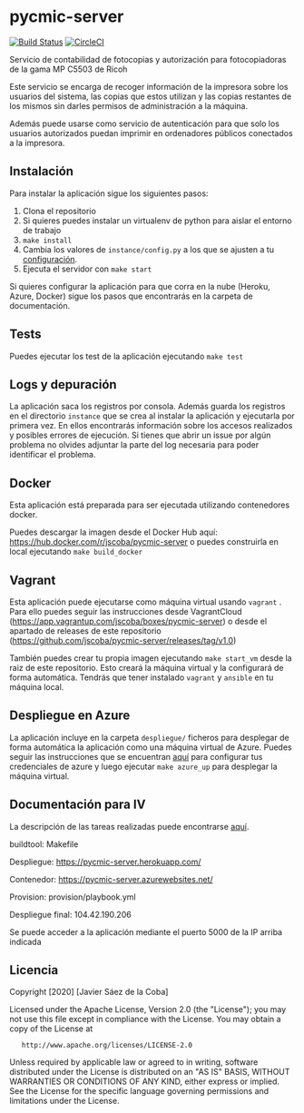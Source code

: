 # pycmic-server

[![Build Status](https://travis-ci.org/jscoba/pycmic-server.svg?branch=master)](https://travis-ci.org/jscoba/pycmic-server) [![CircleCI](https://circleci.com/gh/jscoba/pycmic-server.svg?style=svg)](https://circleci.com/gh/jscoba/pycmic-server) 

Servicio de contabilidad de fotocopias y autorización para fotocopiadoras de la gama MP C5503 de Ricoh

Este servicio se encarga de recoger información de la impresora sobre los usuarios del sistema, las copias que estos utilizan y las copias restantes de los mismos sin darles permisos de administración a la máquina.

Además puede usarse como servicio de autenticación para que solo los usuarios autorizados puedan imprimir en ordenadores públicos conectados a la impresora.

## Instalación

Para instalar la aplicación sigue los siguientes pasos:

1. Clona el repositorio
2. Si quieres puedes instalar un virtualenv de python para aislar el entorno de trabajo
3. `make install`
4. Cambia los valores de `instance/config.py` a los que se ajusten a tu [configuración](docs/Valores_de_configuración.md).
5. Ejecuta el servidor con `make start`

Si quieres configurar la aplicación para que corra en la nube (Heroku, Azure, Docker) sigue los pasos que encontrarás en la carpeta de documentación.

## Tests

Puedes ejecutar los test de la aplicación ejecutando `make test`

## Logs y depuración

La aplicación saca los registros por consola. Además guarda los registros en el directorio `instance` que se crea al instalar la aplicación y ejecutarla por primera vez. En ellos encontrarás información sobre los accesos realizados y posibles errores de ejecución. Si tienes que abrir un issue por algún problema no olvides adjuntar la parte del log necesaria para poder identificar el problema.

## Docker

Esta aplicación está preparada para ser ejecutada utilizando contenedores docker.

Puedes descargar la imagen desde el Docker Hub aquí: https://hub.docker.com/r/jscoba/pycmic-server o puedes construirla en local ejecutando `make build_docker`

## Vagrant

Esta aplicación puede ejecutarse como máquina virtual usando `vagrant` . Para ello puedes seguir las instrucciones desde VagrantCloud (https://app.vagrantup.com/jscoba/boxes/pycmic-server) o desde el apartado de releases de este repositorio (https://github.com/jscoba/pycmic-server/releases/tag/v1.0)

También puedes crear tu propia imagen ejecutando `make start_vm` desde la raiz de este repositorio. Esto creará la máquina virtual y la configurará de forma automática. Tendrás que tener instalado `vagrant` y `ansible` en tu máquina local.

## Despliegue en Azure

La aplicación incluye en la carpeta `despliegue/` ficheros para desplegar de forma automática la aplicación como una máquina virtual de Azure. Puedes seguir las instrucciones que se encuentran [aquí](docs/hito7.md) para configurar tus credenciales de azure y luego ejecutar `make azure_up` para desplegar la máquina virtual.

## Documentación para IV
La descripción de las tareas realizadas puede encontrarse [aquí](docs).

buildtool: Makefile

Despliegue: https://pycmic-server.herokuapp.com/

Contenedor: https://pycmic-server.azurewebsites.net/

Provision: provision/playbook.yml

Despliegue final: 104.42.190.206

Se puede acceder a la aplicación mediante el puerto 5000 de la IP arriba indicada


## Licencia

Copyright [2020] [Javier Sáez de la Coba]

   Licensed under the Apache License, Version 2.0 (the "License");
   you may not use this file except in compliance with the License.
   You may obtain a copy of the License at

       http://www.apache.org/licenses/LICENSE-2.0

   Unless required by applicable law or agreed to in writing, software
   distributed under the License is distributed on an "AS IS" BASIS,
   WITHOUT WARRANTIES OR CONDITIONS OF ANY KIND, either express or implied.
   See the License for the specific language governing permissions and
   limitations under the License.
